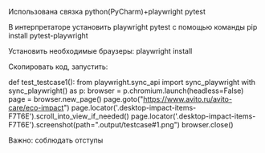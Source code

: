 Использована связка python(PyCharm)+playwright pytest

В интерпретаторе установить playwright pytest c помощью команды 
pip install pytest-playwright

Установить необходимые браузеры:
playwright install


Скопировать код, запустить:

def test_testcase1():
    from playwright.sync_api import sync_playwright
    with sync_playwright() as p:
        browser = p.chromium.launch(headless=False)
        page = browser.new_page()
        page.goto("https://www.avito.ru/avito-care/eco-impact")
        page.locator('.desktop-impact-items-F7T6E').scroll_into_view_if_needed()
        page.locator('.desktop-impact-items-F7T6E').screenshot(path=".output/testcase#1.png")
        browser.close()



Важно: соблюдать отступы
